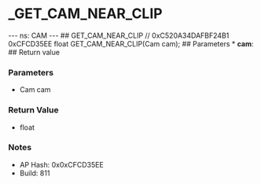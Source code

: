 # _GET_CAM_NEAR_CLIP

--- ns: CAM --- ## GET_CAM_NEAR_CLIP  // 0xC520A34DAFBF24B1 0xCFCD35EE float GET_CAM_NEAR_CLIP(Cam cam);   ## Parameters * **cam**:  ## Return value

### Parameters
* Cam cam

### Return Value
* float

### Notes
* AP Hash: 0x0xCFCD35EE
* Build: 811

